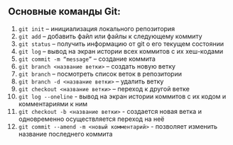 ## Основные команды Git:

1. `git init` – инициализация локального репозитория
3. `git add` – добавить файл или файлы к следующему коммиту
2. `git status` – получить информацию от git о его текущем состоянии
5. `git log` – вывод на экран истории всех коммитов с их хеш-кодами
4. `git commit -m “message”` – создание коммита
7. `git branch <название ветки>` – создать новую ветку
6. `git branch` – посмотреть список веток в репозитории
9. `git branch -d <название ветки>` – удалить ветку
8. `git checkout <название ветки>` – переход к другой ветке
11. `git log --oneline` - вывод на экран истории коммитов с их кодом и комментариями к ним
10. `git checkout -b <название ветки>` - создается новая ветка и одновременно осуществляется переход на неё
13. `git commit --amend -m <новый комментарий>` - позволяет изменить название последнего коммита